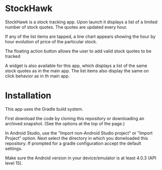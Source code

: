 # StockHawk

StockHawk is a stock tracking app. Upon launch it displays a list of a limited number of 
stock quotes. The quotes are updated every hour.

If any of the list items are tapped, a line chart appears showing the hour by hour evolution of 
price of the particular stock.

The floating action button allows the user to add valid stock quotes to be tracked

A widget is also available for this app, which displays a list of the same stock quotes as in the
main app. The list items also display the same on click behavior as in th main app.

# Installation

This app uses the Gradle build system.

First download the code by cloning this repository or downloading an archived snapshot. (See the options at the top of the page.)

In Android Studio, use the "Import non-Android Studio project" or "Import Project" option. Next select the directory in which you donwloaded this repository. If prompted for a gradle configuration accept the default settings.

Make sure the Android version in your device/emulator is at least 4.0.3 (API level 15).
